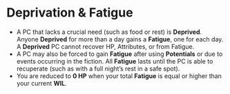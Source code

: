 # Deprivation & Fatigue

- A PC that lacks a crucial need (such as food or rest) is **Deprived**. Anyone **Deprived** for more than a day gains a **Fatigue**, one for each day. A **Deprived** PC cannot recover HP, Attributes, or from Fatigue.
- A PC may also be forced to gain **Fatigue** after using **Potentials** or due to events occurring in the fiction. All **Fatigue** lasts until the PC is able to recuperate (such as with a full night’s rest in a safe spot).
- You are reduced to **0 HP** when your total **Fatigue** is equal or higher than your current **WIL**.